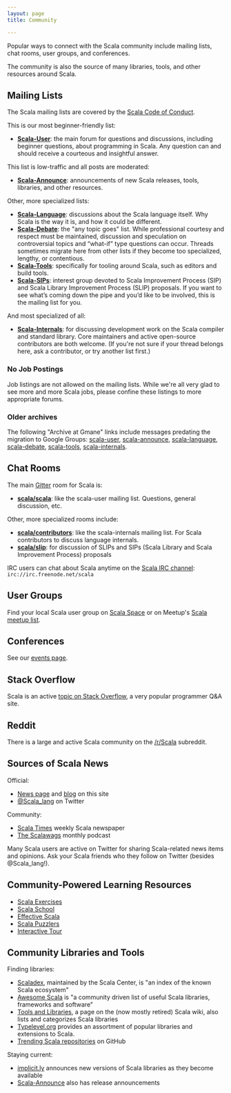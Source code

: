 ```yaml
---
layout: page
title: Community

---
```


Popular ways to connect with the Scala community include mailing lists, chat rooms, user groups, and conferences.

The community is also the source of many libraries, tools, and other resources around Scala.


## Mailing Lists

The Scala mailing lists are covered by the [Scala Code of Conduct](../conduct.html).

This is our most beginner-friendly list:

 * **[Scala-User](http://groups.google.com/group/scala-user)**: the main forum for questions and discussions, including beginner questions, about programming in Scala. Any question can and should receive a courteous and insightful answer.

This list is low-traffic and all posts are moderated:

 * **[Scala-Announce](http://groups.google.com/group/scala-announce)**: announcements of new Scala releases, tools, libraries, and other resources.

Other, more specialized lists:

 * **[Scala-Language](http://groups.google.com/group/scala-language)**: discussions about the Scala language itself. Why Scala is the way it is, and how it could be different.
 * **[Scala-Debate](http://groups.google.com/group/scala-debate)**: the "any topic goes" list. While professional courtesy and respect must be maintained, discussion and speculation on controversial topics and “what-if” type questions can occur. Threads sometimes migrate here from other lists if they become too specialized, lengthy, or contentious.
 * **[Scala-Tools](http://groups.google.com/group/scala-tools)**: specifically for tooling around Scala, such as editors and build tools.
 * **[Scala-SIPs](http://groups.google.com/group/scala-sips)**: interest group devoted to Scala Improvement Process (SIP) and Scala Library Improvement Process (SLIP) proposals.  If you want to see what’s coming down the pipe and you’d like to be involved, this is the mailing list for you.

And most specialized of all:

 * **[Scala-Internals](http://groups.google.com/group/scala-internals)**: for discussing development work on the Scala compiler and standard library. Core maintainers and active open-source contributors are both welcome. (If you're not sure if your thread belongs here, ask a contributor, or try another list first.)

### No Job Postings

Job listings are not allowed on the mailing lists.  While we're all very glad to see more and more Scala jobs, please confine these listings to more appropriate forums.

### Older archives

The following "Archive at Gmane" links include messages predating the migration to Google Groups: [scala-user](http://dir.gmane.org/gmane.comp.lang.scala.user), [scala-announce](http://dir.gmane.org/gmane.comp.lang.scala.announce), [scala-language](http://dir.gmane.org/gmane.comp.lang.scala), [scala-debate](http://dir.gmane.org/gmane.comp.lang.scala.debate), [scala-tools](http://dir.gmane.org/gmane.comp.lang.scala.tools), [scala-internals](http://dir.gmane.org/gmane.comp.lang.scala.internals).

## Chat Rooms

The main [Gitter](https://gitter.im) room for Scala is:

* **[scala/scala](https://gitter.im/scala/scala)**: like the scala-user mailing list. Questions, general discussion, etc.

Other, more specialized rooms include:

* **[scala/contributors](https://gitter.im/scala/contributors)**: like the scala-internals mailing list. For Scala contributors to discuss language internals.
* **[scala/slip](https://gitter.im/scala/slip)**: for discussion of SLIPs and SIPs (Scala Library and Scala Improvement Process) proposals

IRC users can chat about Scala anytime on the [Scala IRC channel](http://webchat.freenode.net/?randomnick=1&channels=scala&prompt=1): `irc://irc.freenode.net/scala`

## User Groups

Find your local Scala user group on [Scala Space](http://scala.space/) or on Meetup's [Scala meetup list](http://scala.meetup.com/).

## Conferences

See our [events page](/events/).

## Stack Overflow

Scala is an active [topic on Stack Overflow](http://stackoverflow.com/questions/tagged/scala), a very popular programmer Q&A site.

## Reddit

There is a large and active Scala community on the [/r/Scala](http://reddit.com/r/scala) subreddit.

## Sources of Scala News

Official:

* [News page](http://www.scala-lang.org/news/) and [blog](http://www.scala-lang.org/blog/) on this site
* [@Scala_lang](https://twitter.com/scala_lang) on Twitter

Community:

* [Scala Times](http://scalatimes.com) weekly Scala newspaper
* [The Scalawags](http://scalawags.tv) monthly podcast

Many Scala users are active on Twitter for sharing Scala-related news
items and opinions.  Ask your Scala friends who they follow on Twitter
(besides @Scala_lang!).

## Community-Powered Learning Resources

* [Scala Exercises](http://scala-exercises.47deg.com/)
* [Scala School](http://twitter.github.com/scala_school/)
* [Effective Scala](http://twitter.github.com/effectivescala/)
* [Scala Puzzlers](http://scalapuzzlers.com/)
* [Interactive Tour](http://scalatutorials.com/tour)

## Community Libraries and Tools

Finding libraries:

* [Scaladex](https://index.scala-lang.org), maintained by the Scala Center, is "an index of the known Scala ecosystem"
* [Awesome Scala](https://github.com/lauris/awesome-scala) is "a community driven list of useful Scala libraries, frameworks and software"
* [Tools and Libraries](https://wiki.scala-lang.org/display/SW/Tools+and+Libraries), a page on the (now mostly retired) Scala wiki, also lists and categorizes Scala libraries
* [Typelevel.org](http://typelevel.org) provides an assortment of popular libraries and extensions to Scala.
* [Trending Scala repositories](https://github.com/trending?l=scala&since=monthly) on GitHub

Staying current:

* [implicit.ly](http://implicit.ly) announces new versions of Scala libraries as they become available
* [Scala-Announce](http://groups.google.com/group/scala-announce) also has release announcements
